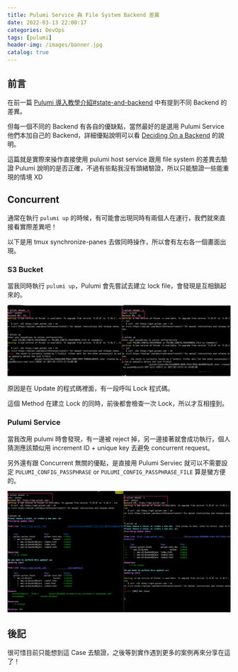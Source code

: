 ```yaml
---
title: Pulumi Service 與 File System Backend 差異
date: 2022-03-13 22:00:17
categories: DevOps
tags: [pulumi]
header-img: /images/banner.jpg
catalog: true
---
```


## 前言

在前一篇 [Pulumi 導入教學介紹#state-and-backend](/2022/02/22/pulumi-tutor/#state-and-backend) 中有提到不同 Backend 的差異。

但每一個不同的 Backend 有各自的優缺點，當然最好的是選用 Pulumi Service 他們本加自己的 Backend，詳細優點說明可以看 [Deciding On a Backend](https://www.pulumi.com/docs/intro/concepts/state/#deciding-on-a-backend) 的說明。

這篇就是實際來操作直接使用 pulumi host service 跟用 file system 的差異去驗證 Pulumi 說明的是否正確，不過有些點我沒有頭緒驗證，所以只能驗證一些能重現的情境 XD

## Concurrent  

通常在執行 `pulumi up` 的時候，有可能會出現同時有兩個人在運行，我們就來直接看實際差異吧！

以下是用 tmux synchronize-panes 去做同時操作，所以會有左右各一個畫面出現。

### S3 Bucket

當我同時執行 `pulumi up`，Pulumi 會先嘗試去建立 lock file，會發現是互相鎖起來的。

![](/images/pulumi-tutor-2/01.png)

原因是在 Update 的程式碼裡面，有一段呼叫 Lock 程式碼。

<script src="https://emgithub.com/embed.js?target=https%3A%2F%2Fgithub.com%2Fpulumi%2Fpulumi%2Fblob%2Fc5a4321b61f4f3b02701c57ea2c262773c9d2f2a%2Fpkg%2Fbackend%2Ffilestate%2Fbackend.go%23L457-L478&style=github&showBorder=on&showFileMeta=on&fetchFromJsDelivr=on"></script>

這個 Method 在建立 Lock 的同時，前後都會檢查一次 Lock，所以才互相撞到。

<script src="https://emgithub.com/embed.js?target=https%3A%2F%2Fgithub.com%2Fpulumi%2Fpulumi%2Fblob%2Fc5a4321b61f4f3b02701c57ea2c262773c9d2f2a%2Fpkg%2Fbackend%2Ffilestate%2Flock.go%23L105-L129&style=github&showBorder=on&showFileMeta=on&fetchFromJsDelivr=on"></script>
### Pulumi Service

當我改用 pulumi 時會發現，有一邊被 reject 掉，另一邊接著就會成功執行，個人猜測應該類似用 increment ID + unique key 去避免 concurrent request。

另外還有跟 Concurrent 無關的優點，是直接用 Pulumi Serviec 就可以不需要設定 `PULUMI_CONFIG_PASSPHRASE` or `PULUMI_CONFIG_PASSPHRASE_FILE` 算是蠻方便的。

![](/images/pulumi-tutor-2/02.png)

## 後記

很可惜目前只能想到這 Case 去驗證，之後等到實作遇到更多的案例再來分享在這了！

<style>
    .emgithub-container code.hljs {
        color: unset;
        background: unset;
        line-height: 18px;
    }
</style>